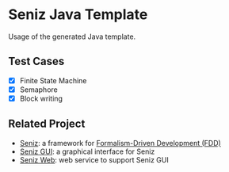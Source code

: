 # Seniz Java Template

Usage of the generated Java template.

## Test Cases

- [x] Finite State Machine
- [x] Semaphore
- [x] Block writing

## Related Project

- [Seniz](https://github.com/yepengding/Seniz): a framework
  for [Formalism-Driven Development (FDD)](https://arxiv.org/abs/2012.04185)
- [Seniz GUI](https://github.com/yepengding/Seniz-GUI): a graphical interface for Seniz
- [Seniz Web](https://github.com/yepengding/Seniz-Web): web service to support Seniz GUI
